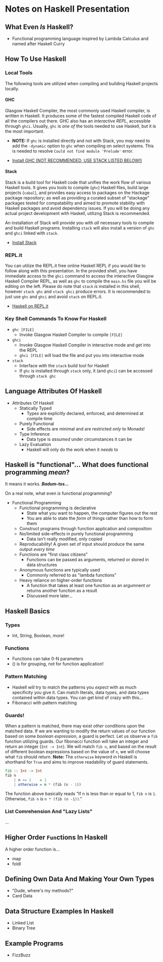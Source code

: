 # Notes on Haskell Presentation

## What Even *Is* Haskell?
*   Functional programming language inspired by Lambda Calculus and named after Haskell Curry

## How To Use Haskell

### Local Tools
The following tools are utilized when compiling and building Haskell projects locally.

#### GHC

Glasgow Haskell Compiler, the most commonly used Haskell compiler, is written in Haskell. It produces some of the fastest compiled Haskell code of all the compilers out there. GHC also has an *interactive REPL*, accessible through `ghci`. Usually, `ghc` is *one of* the tools needed to use Haskell, but it is the most important.

*   **NOTE:** If `ghc` is installed directly and not with Stack, you *may* need to add the `-dynamic` option to `ghc` when compiling on select systems. This is needed to resolve `Could not find module 'Prelude'` error.

*   [Install GHC (NOT RECOMMENDED, USE STACK LISTED BELOW!)](https://www.haskell.org/ghc/)

#### Stack

Stack is a build tool for Haskell code that unifies the work flow of various Haskell tools. It gives you tools to compile (`ghc`) Haskell files, build large projects (`cabal`), and provides easy access to packages on the Hackage package repository; as well as providing a curated subset of "stackage" packages tested for compatability and aimed to promote stability with Haskell packages and avoid dependency issues. If you will be doing any actual project development with Haskell, utilizng Stack is recommended.

An installation of Stack will provide you with *all* necessary tools to compile and build Haskell programs. Installing `stack` will also install a version of `ghc` and `ghci` linked with `stack`. 

*   [Install Stack](https://docs.haskellstack.org/en/stable/install_and_upgrade/)

### REPL.it

You can utilize the REPL.it free online Haskell REPL if you would like to follow along with this presentation. In the provided shell, you have immediate access to the `ghci` command to access the interactive Glasgow Haskell Compiler REPL, as well as `ghc` to compile the `main.hs` file you will be editing on the left. Please do note that `stack` *is* installed in this shell, however `stack ghc` and `stack ghci` produce errors. It is recommended to just use `ghc` and `ghci` and avoid `stack` on REPL.it. 

*   [Haskell on REPL.it](https://repl.it/languages/haskell)

### Key Shell Commands To Know For Haskell
*   `ghc [FILE]`
    *   Invoke Glasgow Haskell Compiler to compile `[FILE]`
*   `ghci`
    *   Invoke Glasgow Haskell Compiler in interactive mode and get into the REPL
    *   `ghci [FILE]` will load the file and put you into interactive mode
*   `stack`
    *   Interface with the `stack` build tool for Haskell
    *   If `ghc` is installed through `stack` only, it (and `ghci`) can be accessed through `stack ghc`

## Language Attributes Of Haskell

*   Attributes Of Haskell
    *   Statically Typed
        *   Types are explicitly declared, enforced, and determined at compile time
    *   Purely Functional
        *   Side effects are minimal and are restricted *only* to Monads!
    *   Type Inference
        *   Data type is *assumed* under circumstances it can be 
    *   Lazy Evaluation
        *   Haskell will only do the work when it *needs* to

## Haskell is "functional"... What does functional programming *mean*?
It means it works. __*Badum-tss...*__

On a real note, what even *is* functional programming? 

*   Functional Programming
    *   Functional programming is declarative
        *   State what you want to happen, the computer figures out the rest
        *   You are able to state the *form* of things rather than *how* to form them
    *   Construct programs through function application and composition
    *   No/limited side-effects in purely functional programming
        *   Data isn't really modified, only copied
    *   Reproducability! A given set of input should produce the same output *every time*
    *   Functions are "first class citizens"
        *   Functions can be passed as arguments, returned or stored in data structures
    *   Anonymous functions are typically used
        *   Commonly referred to as "lambda functions"  
    *   Heavy reliance on higher-order functions
        *   A function that takes at least one function as an argumnent *or* returns another function as a result 
        *   Discussed more later...

## Haskell Basics

### Types

*   Int, String, Boolean, more!

### Functions
*   Functions can take 0-N parameters
*   () is for grouping, not for function application!

### Pattern Matching
*   Haskell will try to match the patterns you *expect* with as much specificity you give it. Can match literals, data types, and data types contained within data types. You can get kind of crazy with this...
*   Fibonacci with pattern matching

### Guards!
When a pattern is matched, there may exist *other* conditions upon the matched data. If we are wanting to modify the return values of our function based on some *boolean expression*, a guard is perfect. Let us observe a `fib` function utilizing guards. Our fibonacci function will take an integer and return an integer (`Int -> Int`). We will match `fib n`, and based on the result of different boolean expressions based on the value of `n`, we will choose what `fib` should return. **Note:** The `otherwise` keyword in Haskell is shorthand for `True` and aims to improve readability of guard statements.

```haskell
fib :: Int -> Int
fib n
    | n <= 1    = 1
    | otherwise = n * (fib (n - 1)) 
```

The function above basically reads "If n is less than or equal to 1, `fib n` is `1`. Otherwise, `fib n` is `n * (fib (n -1))`." 

### List Comrehension And "Lazy Lists"
...


## Higher Order `Fun`ctions In Haskell
A higher order function is...

*   map
*   foldl

## Defining Own Data And Making Your Own Types
*   "Dude, where's my methods?"
*   Card Data 

## Data Structure Examples In Haskell
*   Linked List
*   Binary Tree

## Example Programs
*   FizzBuzz

